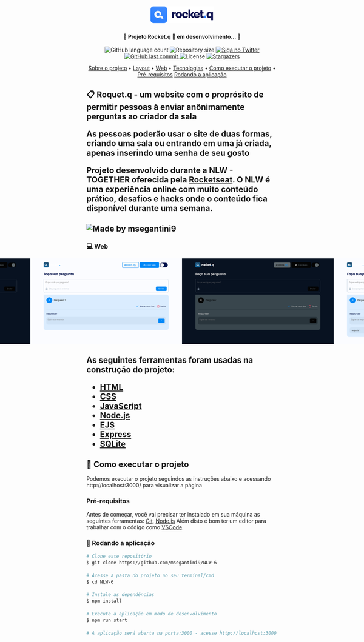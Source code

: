<h1 align="center">
    <img alt="NextLevelWeek" title="#NextLevelWeek" src="./public/images/logo.png" />
</h1>

<h4 align="center"> 
	🚧 Projeto Rocket.q 🚀 em desenvolvimento... 🚧
</h4>



<p align="center">
  <img alt="GitHub language count" src="https://img.shields.io/github/languages/count/msegantini9/NLW-6?color=%2304D361">

  <img alt="Repository size" src="https://img.shields.io/github/repo-size/msegantini9/NLW-6">

  	
  <a href="https://twitter.com/MatheusSeganti4/">
    <img alt="Siga no Twitter" src="https://img.shields.io/twitter/url?url=https://github.com/msegantini9/NLW-6">
  </a>
	
  
  <a href="https://github.com/msegantini9">
    <img alt="GitHub last commit" src="https://img.shields.io/github/last-commit/msegantini9/NLW-6">
  </a>

  <img alt="License" src="https://img.shields.io/badge/license-MIT-brightgreen">
   <a href="https://github.com/msegantini9/NLW-6/stargazers">
    <img alt="Stargazers" src="https://img.shields.io/github/stars/msegantini9/NLW-6?style=social">
  </a>
</p>



<p align="center">
 <a href="#objetivo">Sobre o projeto</a> •
 <a href="#layout">Layout</a> • 
 <a href="#web">Web</a> • 
 <a href="#tecnologias">Tecnologias</a> • 
 <a href="#executar">Como executar o projeto</a> • 
 <a href="#pre-requisitos">Pré-requisitos</a>
 <a href="#rodando">Rodando a aplicação</a>
</p>

<h2 id="objetivo"📔 Sobre o projeto</h2>

📋 Roquet.q -  um website com o proprósito de permitir pessoas à enviar anônimamente perguntas ao criador da sala

As pessoas poderão usar o site de duas formas, criando uma sala ou entrando em uma já criada, apenas inserindo uma senha de seu gosto

Projeto desenvolvido durante a **NLW - TOGETHER** oferecida pela [Rocketseat](https://github.com/Rocketseat).
O NLW é uma experiência online com muito conteúdo prático, desafios e hacks onde o conteúdo fica disponível durante uma semana.


<h2 id="layout🎨 Layout</h2>

O layout da aplicação está disponível no Figma:

<a href="https://www.figma.com/file/VKWrverRFtveSseOp1CWz2/Roquet.q-%2302-(Copy)?node-id=0%3A1">
  <img alt="Made by msegantini9" src="https://img.shields.io/badge/Acessar%20Layout%20-Figma-%2304D361">
</a>

<h3 id="web">💻 Web</h3>

<p align="center" style="display: flex; align-items: flex-start; justify-content: center;">
  <img alt="NextLevelWeek" title="#NextLevelWeek" src="./public/images/screenshots/login-create.png" width="400px"/>
  <img alt="NextLevelWeek" title="#NextLevelWeek" src="./public/images/screenshots/create.png" width="400px"/>
  <img alt="NextLevelWeek" title="#NextLevelWeek" src="./public/images/screenshots/no-questions.png" width="400px"/>
  <img alt="NextLevelWeek" title="#NextLevelWeek" src="./public/images/screenshots/no-questions-dark.png" width="400px"/>
  <img alt="NextLevelWeek" title="#NextLevelWeek" src="./public/images/screenshots/questions.png" width="400px"/>
  <img alt="NextLevelWeek" title="#NextLevelWeek" src="./public/images/screenshots/questions-dark.png" width="400px"/>
  <img alt="NextLevelWeek" title="#NextLevelWeek" src="./public/images/screenshots/answer.png" width="400px"/>
  <img alt="NextLevelWeek" title="#NextLevelWeek" src="./public/images/screenshots/answer-dark.png" width="400px"/>
  <img alt="NextLevelWeek" title="#NextLevelWeek" src="./public/images/screenshots/modal.png" width="400px"/>
  <img alt="NextLevelWeek" title="#NextLevelWeek" src="./public/images/screenshots/modal-dark.png" width="400px"/>
</p>

<h2 id="tecnologias"⚙️ Tecnologias</h2>

As seguintes ferramentas foram usadas na construção do projeto:

- [HTML](https://developer.mozilla.org/pt-BR/docs/Web/HTML)
- [CSS](https://developer.mozilla.org/pt-BR/docs/Web/CSS)
- [JavaScript](https://developer.mozilla.org/pt-BR/docs/Web/JavaScript)
- [Node.js](https://expressjs.com/pt-br/)
- [EJS](https://ejs.co/)
- [Express](https://expressjs.com/pt-br/)
- [SQLite](https://www.sqlite.org/index.html)

<h2 id="executar">🚀 Como executar o projeto</h2>

Podemos executar o projeto seguindos as instruções abaixo e acessando http://localhost:3000/ para visualizar a página

<h3 id="pre-requisitos">Pré-requisitos</h3>

Antes de começar, você vai precisar ter instalado em sua máquina as seguintes ferramentas:
[Git](https://git-scm.com), [Node.js](https://nodejs.org/en/)
Além disto é bom ter um editor para trabalhar com o código como [VSCode](https://code.visualstudio.com/)


<h3 id="rodando">🧭 Rodando a aplicação</h3>

```bash
# Clone este repositório
$ git clone https://github.com/msegantini9/NLW-6

# Acesse a pasta do projeto no seu terminal/cmd
$ cd NLW-6

# Instale as dependências
$ npm install

# Execute a aplicação em modo de desenvolvimento
$ npm run start

# A aplicação será aberta na porta:3000 - acesse http://localhost:3000
```
